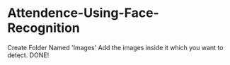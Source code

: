 # Attendence-Using-Face-Recognition

Create Folder Named 'Images'
Add the images inside it which you want to detect.
DONE!
